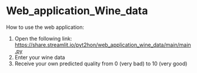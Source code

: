 # Web_application_Wine_data
How to use the web application: 
1.	Open the following link: 
https://share.streamlit.io/pyt2hon/web_application_wine_data/main/main.py
2.	Enter your wine data
3.	Receive your own predicted quality from 0 (very bad) to 10 (very good)
